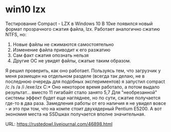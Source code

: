 # win10 lzx #

Тестирование Compact - LZX в Windows 10
В 10ке появился новый формат прозрачного сжатия файла, lzx. Работает аналогично сжатию NTFS, но:
1. Новые файлы не сжимаются самостоятельно
2. Изменение файла приводит к его разжатию
3. Сам факт сжатия опознать нельзя
4. Другие ОС не увидят файлы, сжатые таким образом.

Я решил проверить, как оно работает. Пользуясь тем, что загрузчик у меня размещен на отдельном разделе 
(всегда так делаю, не в последнюю очередь для подобных экспериментов) я запустил compact /c /s /a /i /exe:lzx C:\*
Оно некоторое время работало, а потом выдало результат... вместо 11 гигабайт стало занято 5,7
Для "необрезанной" системы эффект будет еще нагляднее, но по сути, сжатие получается где-то в два раза. Замедления работы от его наличия я не увидел вовсе - и это при том, что на компе стоит двухядерный Pentium E5200. А вот экономия места на SSDшках получается вполне значительная.

URL: https://rustedowl.livejournal.com/46898.html


